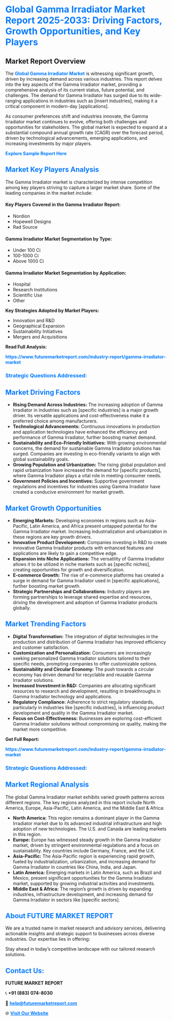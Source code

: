 <h1 style="color: #007BFF;">Global Gamma Irradiator Market Report 2025-2033: Driving Factors, Growth Opportunities, and Key Players</h1>

<section id="overview">
<h2>Market Report Overview</h2>
<p>The <a href="https://www.futuremarketreport.com/industry-report/gamma-irradiator-market" style="color: #007BFF; text-decoration: none;"><strong>Global Gamma Irradiator Market</strong></a> is witnessing significant growth, driven by increasing demand across various industries. This report delves into the key aspects of the Gamma Irradiator market, providing a comprehensive analysis of its current status, future potential, and challenges. The demand for Gamma Irradiator has surged due to its wide-ranging applications in industries such as [insert industries], making it a critical component in modern-day [applications].</p>
<p>As consumer preferences shift and industries innovate, the Gamma Irradiator market continues to evolve, offering both challenges and opportunities for stakeholders. The global market is expected to expand at a substantial compound annual growth rate (CAGR) over the forecast period, driven by technological advancements, emerging applications, and increasing investments by major players.</p>
</section>

<section id="overview">
<p><a href="https://www.futuremarketreport.com/request-sample/reportId=52214" style="color: #007BFF; text-decoration: none;"><strong>Explore Sample Report Here</strong></a></p>
</section>

<section id="key-players">
<h2 style="color: #007BFF;">Market Key Players Analysis</h2>
<p>The Gamma Irradiator market is characterized by intense competition among key players striving to capture a larger market share. Some of the leading companies in the market include:</p>
<h4>Key Players Covered in the Gamma Irradiator Report:</h4>
<ul><li>Nordion</li><li>Hopewell Designs</li><li>Rad Source</li></ul>
<h4>Gamma Irradiator Market Segmentation by Type:</h4>
<ul><li>Under 100 Ci</li><li>100-1000 Ci</li><li>Above 1000 Ci</li></ul>

<h4>Gamma Irradiator Market Segmentation by Application:</h4>
<ul><li>Hospital</li><li>Research Institutions</li><li>Scientific Use</li><li>Other</li></ul>
<p><strong>Key Strategies Adopted by Market Players:</strong></p>
<ul>
<li>Innovation and R&D</li>
<li>Geographical Expansion</li>
<li>Sustainability Initiatives</li>
<li>Mergers and Acquisitions</li>
</ul>
</section>

<section>
<p><strong>Read Full Analysis: </strong></p><a href="https://www.futuremarketreport.com/industry-report/gamma-irradiator-market" style="color: #007BFF; text-decoration: none;"><strong>https://www.futuremarketreport.com/industry-report/gamma-irradiator-market</strong></a>
<h3 style="color: #007BFF;">Strategic Questions Addressed:</h3>
</section>

<section id="driving-factors">
<h2 style="color: #007BFF;">Market Driving Factors</h2>
<ul>
<li><strong>Rising Demand Across Industries:</strong> The increasing adoption of Gamma Irradiator in industries such as [specific industries] is a major growth driver. Its versatile applications and cost-effectiveness make it a preferred choice among manufacturers.</li>
<li><strong>Technological Advancements:</strong> Continuous innovations in production and application technologies have enhanced the efficiency and performance of Gamma Irradiator, further boosting market demand.</li>
<li><strong>Sustainability and Eco-Friendly Initiatives:</strong> With growing environmental concerns, the demand for sustainable Gamma Irradiator solutions has surged. Companies are investing in eco-friendly variants to align with global sustainability goals.</li>
<li><strong>Growing Population and Urbanization:</strong> The rising global population and rapid urbanization have increased the demand for [specific products], where Gamma Irradiator plays a vital role in meeting consumer needs.</li>
<li><strong>Government Policies and Incentives:</strong> Supportive government regulations and incentives for industries using Gamma Irradiator have created a conducive environment for market growth.</li>
</ul>
</section>

<section id="growth-opportunities">
<h2 style="color: #007BFF;">Market Growth Opportunities</h2>
<ul>
<li><strong>Emerging Markets:</strong> Developing economies in regions such as Asia-Pacific, Latin America, and Africa present untapped potential for the Gamma Irradiator market. Increasing industrialization and urbanization in these regions are key growth drivers.</li>
<li><strong>Innovative Product Development:</strong> Companies investing in R&D to create innovative Gamma Irradiator products with enhanced features and applications are likely to gain a competitive edge.</li>
<li><strong>Expansion into Niche Applications:</strong> The versatility of Gamma Irradiator allows it to be utilized in niche markets such as [specific niches], creating opportunities for growth and diversification.</li>
<li><strong>E-commerce Growth:</strong> The rise of e-commerce platforms has created a surge in demand for Gamma Irradiator used in [specific applications], further boosting market growth.</li>
<li><strong>Strategic Partnerships and Collaborations:</strong> Industry players are forming partnerships to leverage shared expertise and resources, driving the development and adoption of Gamma Irradiator products globally.</li>
</ul>
</section>

<section id="trending-factors">
<h2 style="color: #007BFF;">Market Trending Factors</h2>
<ul>
<li><strong>Digital Transformation:</strong> The integration of digital technologies in the production and distribution of Gamma Irradiator has improved efficiency and customer satisfaction.</li>
<li><strong>Customization and Personalization:</strong> Consumers are increasingly seeking personalized Gamma Irradiator solutions tailored to their specific needs, prompting companies to offer customizable options.</li>
<li><strong>Sustainability and Circular Economy:</strong> The push towards a circular economy has driven demand for recyclable and reusable Gamma Irradiator solutions.</li>
<li><strong>Increased Investment in R&D:</strong> Companies are allocating significant resources to research and development, resulting in breakthroughs in Gamma Irradiator technology and applications.</li>
<li><strong>Regulatory Compliance:</strong> Adherence to strict regulatory standards, particularly in industries like [specific industries], is influencing product development and quality in the Gamma Irradiator market.</li>
<li><strong>Focus on Cost-Effectiveness:</strong> Businesses are exploring cost-efficient Gamma Irradiator solutions without compromising on quality, making the market more competitive.</li>
</ul>
</section>

<section>
<p><strong>Get Full Report: </strong></p><a href="https://www.futuremarketreport.com/industry-report/gamma-irradiator-market" style="color: #007BFF; text-decoration: none;"><strong>https://www.futuremarketreport.com/industry-report/gamma-irradiator-market</strong></a>
<h3 style="color: #007BFF;">Strategic Questions Addressed:</h3>
</section>


<section id="regional-analysis">
<h2 style="color: #007BFF;">Market Regional Analysis</h2>
<p>The global Gamma Irradiator market exhibits varied growth patterns across different regions. The key regions analyzed in this report include North America, Europe, Asia-Pacific, Latin America, and the Middle East & Africa:</p>
<ul>
<li><strong>North America:</strong> This region remains a dominant player in the Gamma Irradiator market due to its advanced industrial infrastructure and high adoption of new technologies. The U.S. and Canada are leading markets in this region.</li>
<li><strong>Europe:</strong> Europe has witnessed steady growth in the Gamma Irradiator market, driven by stringent environmental regulations and a focus on sustainability. Key countries include Germany, France, and the U.K.</li>
<li><strong>Asia-Pacific:</strong> The Asia-Pacific region is experiencing rapid growth, fueled by industrialization, urbanization, and increasing demand for Gamma Irradiator in countries like China, India, and Japan.</li>
<li><strong>Latin America:</strong> Emerging markets in Latin America, such as Brazil and Mexico, present significant opportunities for the Gamma Irradiator market, supported by growing industrial activities and investments.</li>
<li><strong>Middle East & Africa:</strong> The region’s growth is driven by expanding industries, infrastructure development, and increasing demand for Gamma Irradiator in sectors like [specific sectors].</li>
</ul>
</section>

<footer>
<h2 style="color: #007BFF;">About FUTURE MARKET REPORT</h2>
<p>We are a trusted name in market research and advisory services, delivering actionable insights and strategic support to businesses across diverse industries. Our expertise lies in offering:</p>

<p>Stay ahead in today’s competitive landscape with our tailored research solutions.</p>

<h2 style="color: #007BFF;">Contact Us:</h2>
<p><strong>FUTURE MARKET REPORT</strong></p>
<p>📞 <strong>+91 (883) 074-8030</strong></p>
<p>📧 <strong><a href="mailto:help@futuremarketreport.com" style="color: #007BFF;">help@futuremarketreport.com</a></strong></p>
<p>🌐 <strong><a href="https://www.futuremarketreport.com/" style="color: #007BFF;">Visit Our Website</a></strong></p>
</footer>